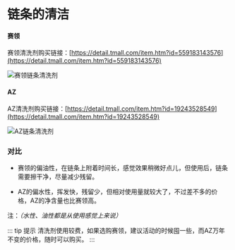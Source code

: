 # 链条的清洁

#### 赛领

赛领清洗剂购买链接：[https://detail.tmall.com/item.htm?id=559183143576](https://detail.tmall.com/item.htm?id=559183143576)

![赛领链条清洗剂](https://sc04.alicdn.com/kf/Hfaad86d586e04c5cb77db3d307b45e26M.jpg)

#### AZ

AZ清洗剂购买链接：[https://detail.tmall.com/item.htm?id=19243528549](https://detail.tmall.com/item.htm?id=19243528549)

![AZ链条清洗剂](https://sc04.alicdn.com/kf/Hf820d9129cb3428ea0f1f58ccc7c79c0U.jpg)


### 对比

- 赛领的偏油性，在链条上附着时间长，感觉效果稍微好点儿，但使用后，链条需要擦干净，尽量减少残留。

- AZ的偏水性，挥发快，残留少，但相对使用量就较大了，不过差不多的价格，AZ的净含量也比赛领高。

注：*（水性、油性都是从使用感觉上来说）*

::: tip 提示
清洗剂使用较费，如果选购赛领，建议活动的时候囤一些，而AZ万年不变的价格，随时可以购买。
:::